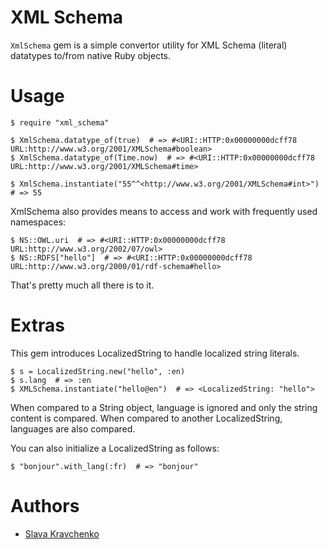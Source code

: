 # XML Schema

`XmlSchema` gem is a simple convertor utility for XML Schema (literal) datatypes to/from native Ruby objects.


# Usage

    $ require "xml_schema"

    $ XmlSchema.datatype_of(true)  # => #<URI::HTTP:0x00000000dcff78 URL:http://www.w3.org/2001/XMLSchema#boolean>
    $ XmlSchema.datatype_of(Time.now)  # => #<URI::HTTP:0x00000000dcff78 URL:http://www.w3.org/2001/XMLSchema#time>

    $ XmlSchema.instantiate("55^^<http://www.w3.org/2001/XMLSchema#int>")  # => 55

XmlSchema also provides means to access and work with frequently used namespaces:

    $ NS::OWL.uri  # => #<URI::HTTP:0x00000000dcff78 URL:http://www.w3.org/2002/07/owl>
    $ NS::RDFS["hello"]  # => #<URI::HTTP:0x00000000dcff78 URL:http://www.w3.org/2000/01/rdf-schema#hello>

That's pretty much all there is to it.


# Extras

This gem introduces LocalizedString to handle localized string literals.

    $ s = LocalizedString.new("hello", :en)
    $ s.lang  # => :en
    $ XMLSchema.instantiate("hello@en")  # => <LocalizedString: "hello">

When compared to a String object, language is ignored and only the string content is compared.
When compared to another LocalizedString, languages are also compared.

You can also initialize a LocalizedString as follows:

    $ "bonjour".with_lang(:fr)  # => "bonjour"


# Authors

- [Slava Kravchenko](https://github.com/cordawyn)
